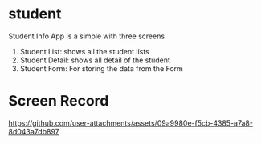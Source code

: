 # student
Student Info App is a simple with three screens
1. Student List: shows all the student lists
2. Student Detail: shows all detail of the student
3. Student Form: For storing the data from the Form

# Screen Record
https://github.com/user-attachments/assets/09a9980e-f5cb-4385-a7a8-8d043a7db897
